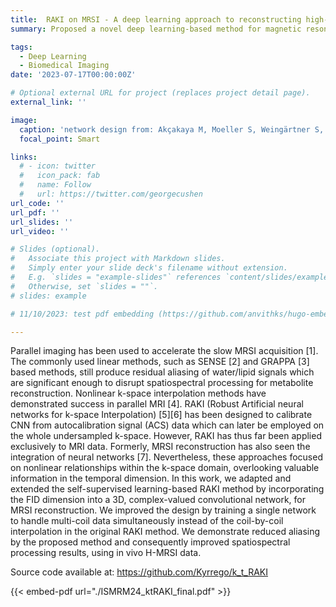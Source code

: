 ```yaml
---
title:  RAKI on MRSI - A deep learning approach to reconstructing high-dimensional MRSI data
summary: Proposed a novel deep learning-based method for magnetic resonance spectroscopic imaging (MRSI) reconstruction, which can achieve high-quality MRSI reconstruction from highly undersampled parallel imaging brain data.

tags:
  - Deep Learning
  - Biomedical Imaging
date: '2023-07-17T00:00:00Z'

# Optional external URL for project (replaces project detail page).
external_link: ''

image:
  caption: 'network design from: Akçakaya M, Moeller S, Weingärtner S, Uğurbil K. Scan-specific robust artificial-neural-networks for k-space interpolation (RAKI) reconstruction: Database-free deep learning for fast imaging. Magn Reson Med. 2019;81(1):439-453. doi:10.1002/mrm.27420'
  focal_point: Smart

links:
  # - icon: twitter
  #   icon_pack: fab
  #   name: Follow
  #   url: https://twitter.com/georgecushen
url_code: ''
url_pdf: ''
url_slides: ''
url_video: ''

# Slides (optional).
#   Associate this project with Markdown slides.
#   Simply enter your slide deck's filename without extension.
#   E.g. `slides = "example-slides"` references `content/slides/example-slides.md`.
#   Otherwise, set `slides = ""`.
# slides: example

# 11/10/2023: test pdf embedding (https://github.com/anvithks/hugo-embed-pdf-shortcode)

---
```


Parallel imaging has been used to accelerate the slow MRSI acquisition [1]. The commonly used linear methods, such as SENSE [2] and GRAPPA [3] based methods, still produce residual aliasing of water/lipid signals which are significant enough to disrupt spatiospectral processing for metabolite reconstruction. Nonlinear k-space interpolation methods have demonstrated success in parallel MRI [4]. RAKI (Robust Artificial neural networks for k-space Interpolation) [5][6] has been designed to calibrate CNN from autocalibration signal (ACS) data which can later be employed on the whole undersampled k-space. However, RAKI has thus far been applied exclusively to MRI data. Formerly, MRSI reconstruction
has also seen the integration of neural networks [7]. Nevertheless, these approaches focused on nonlinear relationships within the k-space domain, overlooking valuable information in the temporal dimension.
In this work, we adapted and extended the self-supervised learning-based RAKI method by incorporating the FID dimension into a 3D, complex-valued convolutional network, for MRSI reconstruction. We improved the design by training a single network to handle multi-coil data simultaneously instead of the coil-by-coil interpolation in the original RAKI method. We demonstrate reduced aliasing by the proposed method and consequently improved spatiospectral processing results, using in vivo H-MRSI data.

Source code available at: https://github.com/Kyrrego/k_t_RAKI

{{< embed-pdf url="./ISMRM24_ktRAKI_final.pdf" >}}


